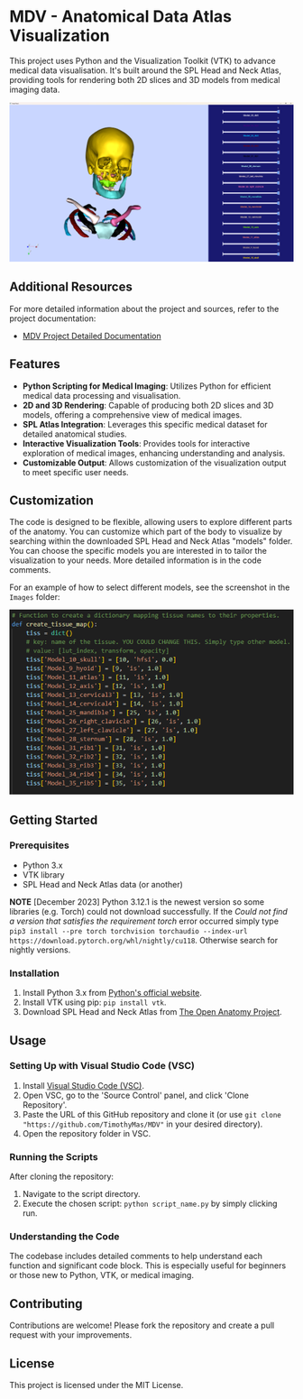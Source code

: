 # MDV - Anatomical Data Atlas Visualization

This project uses Python and the Visualization Toolkit (VTK) to advance medical data visualisation. It's built around the SPL Head and Neck Atlas, providing tools for rendering both 2D slices and 3D models from medical imaging data. 

![MDV Interface](https://github.com/TimothyMas/MDV_VTK/blob/main/Images/MDV_UI.png)

## Additional Resources

For more detailed information about the project and sources, refer to the project documentation:

- [MDV Project Detailed Documentation](https://github.com/TimothyMas/MDV_VTK/blob/main/MDV_Documentation.pdf)

## Features
- **Python Scripting for Medical Imaging**: Utilizes Python for efficient medical data processing and visualisation.
- **2D and 3D Rendering**: Capable of producing both 2D slices and 3D models, offering a comprehensive view of medical images.
- **SPL Atlas Integration**: Leverages this specific medical dataset for detailed anatomical studies.
- **Interactive Visualization Tools**: Provides tools for interactive exploration of medical images, enhancing understanding and analysis.
- **Customizable Output**: Allows customization of the visualization output to meet specific user needs.

## Customization

The code is designed to be flexible, allowing users to explore different parts of the anatomy. You can customize which part of the body to visualize by searching within the downloaded SPL Head and Neck Atlas "models" folder. You can choose the specific models you are interested in to tailor the visualization to your needs. More detailed information is in the code comments.

For an example of how to select different models, see the screenshot in the `Images` folder:

![Selecting Different Models](https://github.com/TimothyMas/MDV_VTK/blob/main/Images/MDV_Choose_model.png)

## Getting Started

### Prerequisites
- Python 3.x
- VTK library
- SPL Head and Neck Atlas data (or another)

**NOTE** [December 2023] Python 3.12.1 is the newest version so some libraries (e.g. Torch) could not download successfully. If the *Could not find a version that satisfies the requirement torch* error occurred simply type `pip3 install --pre torch torchvision torchaudio --index-url https://download.pytorch.org/whl/nightly/cu118`. Otherwise search for nightly versions.

### Installation
1. Install Python 3.x from [Python's official website](https://www.python.org).
2. Install VTK using pip: `pip install vtk`.
3. Download SPL Head and Neck Atlas from [The Open Anatomy Project](http://www.spl.harvard.edu/publications/item/view/2037).

## Usage

### Setting Up with Visual Studio Code (VSC)
1. Install [Visual Studio Code (VSC)](https://code.visualstudio.com/Download).
2. Open VSC, go to the 'Source Control' panel, and click 'Clone Repository'.
3. Paste the URL of this GitHub repository and clone it (or use `git clone "https://github.com/TimothyMas/MDV"` in your desired directory).
4. Open the repository folder in VSC.

### Running the Scripts
After cloning the repository:
1. Navigate to the script directory.
2. Execute the chosen script: `python script_name.py` by simply clicking run.

### Understanding the Code
The codebase includes detailed comments to help understand each function and significant code block. This is especially useful for beginners or those new to Python, VTK, or medical imaging.

## Contributing
Contributions are welcome! Please fork the repository and create a pull request with your improvements.

## License
This project is licensed under the MIT License.
